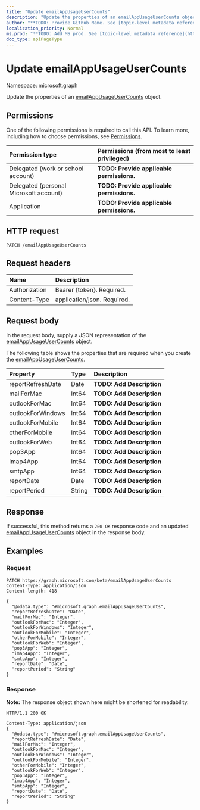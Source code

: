 ```yaml
---
title: "Update emailAppUsageUserCounts"
description: "Update the properties of an emailAppUsageUserCounts object."
author: "**TODO: Provide Github Name. See [topic-level metadata reference](https://msgo.azurewebsites.net/add/document/guidelines/metadata.html#topic-level-metadata)**"
localization_priority: Normal
ms.prod: "**TODO: Add MS prod. See [topic-level metadata reference](https://msgo.azurewebsites.net/add/document/guidelines/metadata.html#topic-level-metadata)**"
doc_type: apiPageType
---
```


# Update emailAppUsageUserCounts
Namespace: microsoft.graph

Update the properties of an [emailAppUsageUserCounts](../resources/emailappusageusercounts.md) object.

## Permissions
One of the following permissions is required to call this API. To learn more, including how to choose permissions, see [Permissions](/graph/permissions-reference).

|Permission type|Permissions (from most to least privileged)|
|:---|:---|
|Delegated (work or school account)|**TODO: Provide applicable permissions.**|
|Delegated (personal Microsoft account)|**TODO: Provide applicable permissions.**|
|Application|**TODO: Provide applicable permissions.**|

## HTTP request

<!-- {
  "blockType": "ignored"
}
-->
``` http
PATCH /emailAppUsageUserCounts
```

## Request headers
|Name|Description|
|:---|:---|
|Authorization|Bearer {token}. Required.|
|Content-Type|application/json. Required.|

## Request body
In the request body, supply a JSON representation of the [emailAppUsageUserCounts](../resources/emailappusageusercounts.md) object.

The following table shows the properties that are required when you create the [emailAppUsageUserCounts](../resources/emailappusageusercounts.md).

|Property|Type|Description|
|:---|:---|:---|
|reportRefreshDate|Date|**TODO: Add Description**|
|mailForMac|Int64|**TODO: Add Description**|
|outlookForMac|Int64|**TODO: Add Description**|
|outlookForWindows|Int64|**TODO: Add Description**|
|outlookForMobile|Int64|**TODO: Add Description**|
|otherForMobile|Int64|**TODO: Add Description**|
|outlookForWeb|Int64|**TODO: Add Description**|
|pop3App|Int64|**TODO: Add Description**|
|imap4App|Int64|**TODO: Add Description**|
|smtpApp|Int64|**TODO: Add Description**|
|reportDate|Date|**TODO: Add Description**|
|reportPeriod|String|**TODO: Add Description**|



## Response

If successful, this method returns a `200 OK` response code and an updated [emailAppUsageUserCounts](../resources/emailappusageusercounts.md) object in the response body.

## Examples

### Request
<!-- {
  "blockType": "request",
  "name": "update_emailappusageusercounts"
}
-->
``` http
PATCH https://graph.microsoft.com/beta/emailAppUsageUserCounts
Content-Type: application/json
Content-length: 418

{
  "@odata.type": "#microsoft.graph.emailAppUsageUserCounts",
  "reportRefreshDate": "Date",
  "mailForMac": "Integer",
  "outlookForMac": "Integer",
  "outlookForWindows": "Integer",
  "outlookForMobile": "Integer",
  "otherForMobile": "Integer",
  "outlookForWeb": "Integer",
  "pop3App": "Integer",
  "imap4App": "Integer",
  "smtpApp": "Integer",
  "reportDate": "Date",
  "reportPeriod": "String"
}
```


### Response
**Note:** The response object shown here might be shortened for readability.
<!-- {
  "blockType": "response",
  "truncated": true
}
-->
``` http
HTTP/1.1 200 OK

Content-Type: application/json
{
  "@odata.type": "#microsoft.graph.emailAppUsageUserCounts",
  "reportRefreshDate": "Date",
  "mailForMac": "Integer",
  "outlookForMac": "Integer",
  "outlookForWindows": "Integer",
  "outlookForMobile": "Integer",
  "otherForMobile": "Integer",
  "outlookForWeb": "Integer",
  "pop3App": "Integer",
  "imap4App": "Integer",
  "smtpApp": "Integer",
  "reportDate": "Date",
  "reportPeriod": "String"
}
```

